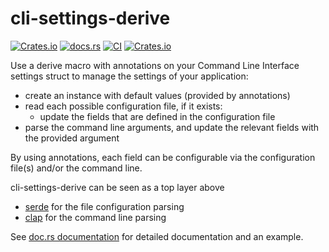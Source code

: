 # cli-settings-derive

[![Crates.io](https://img.shields.io/crates/v/cli-settings-derive?logo=rust)](https://crates.io/crates/cli-settings-derive)
[![docs.rs](https://img.shields.io/docsrs/cli-settings-derive?logo=docs.rs)](https://docs.rs/cli-settings-derive)
[![CI](https://img.shields.io/github/actions/workflow/status/mic006/cli-settings-derive/ci.yml?branch=main)](https://github.com/mic006/cli-settings-derive)
[![Crates.io](https://img.shields.io/crates/l/cli-settings-derive)](https://crates.io/crates/cli-settings-derive)

Use a derive macro with annotations on your Command Line Interface settings struct
to manage the settings of your application:
- create an instance with default values (provided by annotations)
- read each possible configuration file, if it exists:
  - update the fields that are defined in the configuration file
- parse the command line arguments, and update the relevant fields with the provided argument

By using annotations, each field can be configurable via the configuration file(s) and/or the command line.

cli-settings-derive can be seen as a top layer above
- [serde](https://docs.rs/serde) for the file configuration parsing
- [clap](https://docs.rs/clap) for the command line parsing

See [doc.rs documentation](https://docs.rs/cli-settings-derive) for detailed documentation and an example.